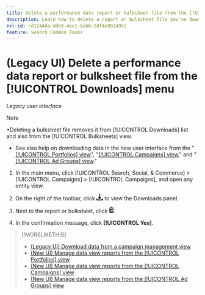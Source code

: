 ```yaml
---
title: Delete a performance data report or bulksheet file from the [!UICONTROL Downloads] menu
description: Learn how to delete a report or bulksheet file you've downloaded a campaign management view.
exl-id: cd1244da-ddb8-4ee1-8ebb-2df4e9924952
feature: Search Common Tasks
---
```

# (Legacy UI) Delete a performance data report or bulksheet file from the [!UICONTROL Downloads] menu

*Legacy user interface*

>[!NOTE]
>
>*Deleting a bulksheet file removes it from [!UICONTROL Downloads] list and also from the [!UICONTROL Bulksheets] view.
>* See also help on downloading data in the new user interface from the "[[!UICONTROL Portfolios] view](/help/search-social-commerce/new-ui/manage/portfolios/portfolio-view-report.md)", "[[!UICONTROL Campaigns] view](/help/search-social-commerce/new-ui/manage/campaigns/campaign-view-report.md)," and "[[!UICONTROL Ad Groups] view](/help/search-social-commerce/new-ui/manage/ad-groups/ad-group-view-report.md)."

1. In the main menu, click [!UICONTROL Search, Social, & Commerce] > [!UICONTROL Campaigns] > [!UICONTROL Campaigns], and open any entity view.

1. On the right of the toolbar, click ![Report Download](/help/search-social-commerce/assets/download.png "Report Download") to view the Downloads panel.

1. Next to the report or bulksheet, click ![Delete](/help/search-social-commerce/assets/delete.png "Delete").

1. In the confirmation message, click **[!UICONTROL Yes]**.
  
>[!MORELIKETHIS]
>
>* [(Legacy UI) Download data from a campaign management view](/help/search-social-commerce/common-tasks/navigation-editing-selection/download.md)
>* [(New UI) Manage data view reports from the [!UICONTROL Portfolios] view](/help/search-social-commerce/new-ui/manage/portfolios/portfolio-view-report.md)
>* [(New UI) Manage data view reports from the [!UICONTROL Campaigns] view](/help/search-social-commerce/new-ui/manage/campaigns/campaign-view-report.md)
>* [(New UI) Manage data view reports from the [!UICONTROL Ad Groups] view](/help/search-social-commerce/new-ui/manage/ad-groups/ad-group-view-report.md)
